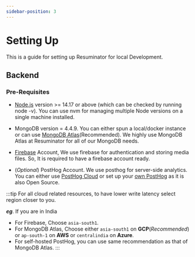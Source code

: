 ```yaml
---
sidebar-position: 3
---
```


# Setting Up

This is a guide for setting up Resuminator for local Development.

## Backend

### Pre-Requisites

- [Node.js](https://nodejs.org/en/download/) version >= 14.17 or above (which can be checked by running node -v). You can use nvm for managing multiple Node versions on a single machine installed.

- MongoDB version = 4.4.9. You can either spun a local/docker instance or can use [MongoDB Atlas](https://www.mongodb.com/)(Recommended). We highly use MongoDB Atlas at Resuminator for all of our MongoDB needs.

- [Firebase](https://firebase.google.com/) Account, We use firebase for authentication and storing media files. So, It is required to have a firebase account ready.

- (_Optional_) PostHog Account. We use posthog for server-side analytics. You can either use [PostHog Cloud](https://posthog.com/) or set up your [own PostHog](https://github.com/PostHog/posthog) as it is also Open Source.

:::tip
For all cloud related resources, to have lower write latency select region closer to you.

_**eg**_. If you are in India

- For Firebase, Choose `asia-south1`.
- For MongoDB Atlas, Choose either `asia-south1` on **GCP**(_Recommended_) or `ap-south-1` on **AWS** or `centralindia` on **Azure**.
- For self-hosted PostHog, you can use same recommendation as that of MongoDB Atlas.
  :::
